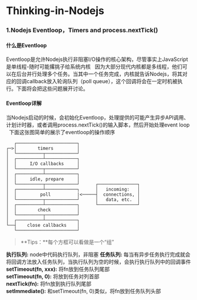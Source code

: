 # Thinking-in-Nodejs
### 1.Nodejs Eventloop，Timers and process.nextTick()
#### 什么是Eventloop
Eventloop是允许Nodejs执行非阻塞I/O操作的核心架构，尽管事实上JavaScript是单线程-随时可能撂挑子给系统内核  
因为大部分现代内核都是多线程，他们可以在后台并行处理多个任务。当其中一个任务完成，内核就告诉Nodejs，将其对应的回调callback放入轮询队列（poll queue），这个回调将会在一定时机被执行。下面将会把这些问题展开讨论。
#### Eventloop详解
当Nodejs启动的时候，会初始化Eventloop，处理提供的可能产生异步API调用、计划计时器，或者调用process.nextTick()的输入脚本，然后开始处理event loop  
下面这张图简单的展示了eventloop的操作顺序  
```
   ┌───────────────────────┐
┌─>│        timers         │
│  └──────────┬────────────┘
│  ┌──────────┴────────────┐
│  │     I/O callbacks     │
│  └──────────┬────────────┘
│  ┌──────────┴────────────┐
│  │     idle, prepare     │
│  └──────────┬────────────┘      ┌───────────────┐
│  ┌──────────┴────────────┐      │   incoming:   │
│  │         poll          |<─────┤  connections, │
│  └──────────┬────────────┘      │   data, etc.  │
│  ┌──────────┴────────────┐      └───────────────┘
│  │        check          │
│  └──────────┬────────────┘
│  ┌──────────┴────────────┐
└──┤    close callbacks    │
   └───────────────────────┘

```
> **Tips：**每个方框可以看做是一个“组”  

**执行队列:** node中代码执行队列，非阻塞 
**任务队列:** 每当有异步任务执行完成就会将回调方法放入任务队列，当执行队列为空的时候，会执行执行队列中的回调事件  
**setTimeout(fn, xxx):** 将fn放到任务队列尾部  
**setTimeout(fn, 0):** 将放到任务对列首部  
**nextTick(fn):** 将fn放到执行队列尾部  
**setImmediate():** 和setTimeout(fn, 0)类似，将fn放到任务队列头部  
